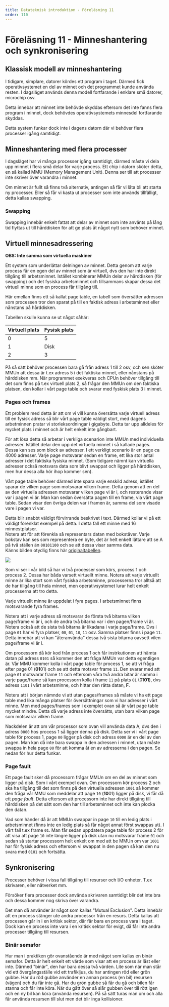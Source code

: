 ```yaml
---
title: Datateknisk introduktion - Föreläsning 11
order: 110
---
```


# Föreläsning 11 - Minneshantering och synkronisering

## Klassisk modell av minneshantering

I tidigare, simplare, datorer kördes ett program i taget. Därmed fick operativsystemet en del av minnet och det programmet kunde använda resten. I dagsläget används denna modell fortfarande i enklare små datorer, microchip osv.

Detta innebar att minnet inte behövde skyddas eftersom det inte fanns flera program i minnet, dock behövdes operativsystemets minnesdel fortfarande skyddas.

Detta system funkar dock inte i dagens datorn där vi behöver flera processer igång samtidigt.

## Minneshantering med flera processer

I dagsläget har vi många processer igång samtidigt, därmed måste vi dela upp minnet i flera små delar för varje process. Ett chip i datorn sköter detta, en så kallad MMU (Memory Management Unit). Denna ser till att processer inte skriver över varandra i minnet.

Om minnet är fullt så finns två alternativ, antingen så får vi låta bli att starta ny processer. Eller så får vi kasta ut processer som inte används tillfälligt, detta kallas swapping.

### Swapping

Swapping innebär enkelt fattat att delar av minnet som inte använts på lång tid flyttas ut till hårddisken för att ge plats åt något nytt som behöver minnet.

## Virtuell minnesadressering

**OBS: Inte samma som virtuella maskiner**

Ett system som underlättar delningen av minnet. Detta genom att varje process får en egen del av minnet som är virtuell, dvs den har inte direkt tillgång till arbetsminnet. Istället kombinerar MMUn delar av hårddisken (för swapping) och det fysiska arbetsminnet och tillsammans skapar dessa det virtuell minne som en process får tillgång till.

Här emellan finns ett så kallat page table, en tabell som översätter adressen som processen tror den sparat på till en faktisk adress i arbetsminnet eller nånstans på hårddisken.

Tabellen skulle kunna se ut något såhär:

| Virtuell plats | Fysisk plats |
| -------------- | ------------ |
| 0              | 5            |
| 1              | Disk         |
| 2              | 3            |

På så sätt behöver processen bara gå från adress 1 till 2 osv, och sen sköter MMUn att dessa är t.ex adress 5 i det faktiska minnet, eller nånstans på hårddisken mm. När programmet exekveras och CPUn behöver tillgång till det som finns på t.ex virtuell plats 2, så frågar den MMUn om den faktiska platsen, den kollar i vårt page table och svarar med fyskisk plats 3 i minnet.

### Pages och frames

Ett problem med detta är att om vi vill kunna översätta varje virtuell adress till en fysisk adress så blir vårt page table väldigt stort, med dagens arbetminnen pratar vi storleksordningar i gigabyte. Detta tar upp alldeles för mycket plats i minnet och är helt enkelt inte gångbart.

För att lösa detta så arbetar i verkliga scenarion inte MMUn med individuella adresser. Istället delar den upp det virtuella minnet i så kallade pages. Dessa kan ses som block av adresser. I ett verkligt scenario är en page ca 4000 adresser. Varje page motsvarar sedan en frame, ett lika stor antal adresser i det faktiska fysiska minnet. (Som tidigare nämnt kan virtuella adresser också motsvara data som blivt swappat och ligger på hårddisken, men hur dessa alla hör ihop kommer sen).

Vårt page table behöver därmed inte spara varje enskild adress, istället sparar de vilken page som motsvarar vilken frame. Detta genom att en del av den virtuella adressen motsvarar vilken page vi är i, och resterande visar var i pagen vi är. Man kan sedan översätta pagen till en frame, via vårt page table. Sedan visar den övriga delen var i framen är, samma del som visade vare i pagen vi var.

Detta blir snabbt väldigt förvirrande beskrivet i text. Därmed kollar vi på ett väldigt förenklat exempel på detta. I detta fall ett minne med 16 minnestplatser.  
Notera att för att förenkla så representars datan med bokstäver. Varje bokstav kan ses som representera en byte, det är helt enkelt lättare att se A på två ställen än `00101100` och se att dessa visar samma data.  
Känns bilden otydlig finns här [originaltabellen](https://docs.google.com/spreadsheets/d/1cGI82iBArWegkd4JeSvZOW9J54OZ2xVKnP6gLcGMRT8/edit?usp=sharing).

![](/intro_forelasning_11/virtMem.png)

Som vi ser i vår bild så har vi två processer som körs, process 1 och process 2. Dessa har båda varsett virtuellt minne. Notera att varje virtuellt minne är lika stort som vårt fysiska arbetsminne, processerna tror alltså att de har tillgång till hela minnet, men operativsystemet lurar helt enkelt processerna att tro detta.

Varje virtuellt minne är uppdelat i fyra pages. I arbetsminnet finns motsvarande fyra frames.

Notera att i varje adress så motsvarar de första två bitarna vilken page/frame vi är i, och de andra två bitarna var i den pagen/frame vi är. Notera också att de sista två bitarna är likadana i varje page/frame. Dvs i page `01` har vi fyra platser, `00`, `01`, `10`, `11` osv. Samma platser finns i page `11`. Detta innebär att vi kan "återanvända" dessa två sista bitarna oavsett vilen page/frame vi är i.

Om processorn då kör kod från process 1 och får instrkutionen att hämta datan på adress `0101` så kommer den att fråga MMUn var detta egentligen är. Vår MMU kommer kolla i vårt page table för process 1, se att vi fråga efter page 01 (**01**01) och se att detta motsvar frame `11`. Den svarar med att page `01` motsvarar frame `11` och eftersom våra två andra bitar är samma i varje page/frame så kan processorn kolla i frame `11` på plats `01` (01**01**), dvs adress `1101` i vårt arbetsminne, och hittar den rätta datan, **F**.

Notera att i början nämnde vi att utan pages/frames så måste vi ha ett page table med lika många platser för översättningar som vi har adresser i vårt minne. Men med pages/frames som i exemplet ovan så är vårt page table mycket mindre. Detta då varje adress inte översätts, utan bara vilken page som motsvarar vilken frame.

Nackdelen är att om vår processor som ovan vill använda data A, dvs den i adress `0000` hos process 1 så ligger denna på disk. Detta ser vi i vårt page table för process 1, page `00` ligger på disk och adress `0000` är en del av den pagen. Man kan då inte bara swappa in den adressen i minnet, utan måste swappa in hela page `00` för att komma åt en av adresserna i den pagen. Se nedan för hur detta funkar.

### Page fault

Ett page fault sker då processorn frågar MMUn om en del av minnet som ligger på disk. Som i vårt exempel ovan. Om processorn kör process 2 och ska ha tillgång till det som finns på den virtuella adressen `1001` så kommer den fråga vår MMU som meddelar att page `10` (**10**01) ligger på disk, vi får då ett _page fault_. Detta eftersom att processorn inte har direkt tillgång till hårddisken på det sätt som den har till arbetsminnet och inte kan plocka den datan.

Vad som händer då är att MMUn swappar in page `10` till en ledig plats i arbetsminnet (finns inte en ledig plats så får något annat först swappas ut). I vårt fall t.ex frame `01`. Man får sedan uppdatera page table för process 2 för att visa att page `10` inte längre ligger på disk utan nu motsvarar frame `01` och sedan så startar processorn helt enkelt om med att be MMUn om var `1001` har för fysisk adress och eftersom vi swappat in den pagen så kan den nu svara med `0101` och fortsätta.

## Synkronisering

Processer behöver i vissa fall tillgång till resurser och I/O enheter. T.ex skrivaren, eller nätverket mm.

Försöker flera processer dock använda skrivaren samtidigt blir det inte bra och dessa kommer nog skriva över varandra.

Det man då använder är något som kallas "Mutual Exclusion". Detta innebär att en process stänger ute andra processor från en resurs. Detta kallas att processen går in i en kritisk sektor, där får bara en process vara i taget. Dock kan en process inte vara i en kritisk sektor för evigt, då får inte andra processer tillgång till resursen.

### Binär semafor

Hur man i praktiken gör ovanstående är med något som kallas en binär semafor. Detta är helt enkelt ett värde som visar att en process är låst eller inte. Därmed "binär", den har bara dessa två värden. Lite som när man står vid ett övergångsställe vid ett trafikljus, du har antingen röd eller grön gubbe. Har du röd gubbe använder en annan process (en bil) resursen (vägen) och du får inte gå. Har du grön gubbe så får du gå och bilen får stanna och får inte köra. När du gått över så slår gubben över till rött igen och en ny bil kan köra (använda resursen). På så sätt turas man om och alla får använda resursen till slut men det blir inga kollisioner.
